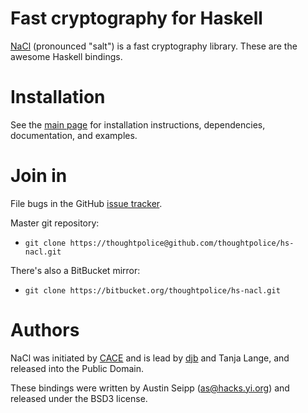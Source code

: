 # Fast cryptography for Haskell

[NaCl](http://nacl.cace-project.eu) (pronounced "salt") is a fast
cryptography library. These are the awesome Haskell bindings.

# Installation

See the [main page](http://thoughtpolice.github.com/hs-nacl) for
installation instructions, dependencies, documentation, and examples.

# Join in

File bugs in the GitHub [issue
tracker](http://github.com/thoughtpolice/hs-nacl/issues).

Master git repository:

* `git clone https://thoughtpolice@github.com/thoughtpolice/hs-nacl.git`

There's also a BitBucket mirror:

* `git clone https://bitbucket.org/thoughtpolice/hs-nacl.git`

# Authors

NaCl was initiated by [CACE](http://cace-project.eu) and is lead by
[djb](http://cr.yp.to) and Tanja Lange, and released into the Public Domain.

These bindings were written by Austin Seipp (<as@hacks.yi.org>) and
released under the BSD3 license.
